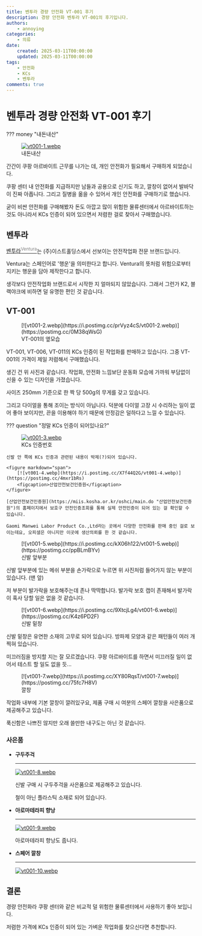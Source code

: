 ```yaml
---
title: 벤투라 경량 안전화 VT-001 후기
description: 경량 안전화 벤투라 VT-001의 후기입니다.
authors:
    - annoying
categories:
    - 의류
date:
    created: 2025-03-11T00:00:00
    updated: 2025-03-11T00:00:00
tags:
    - 안전화
    - KCs
    - 벤투라
comments: true
---
```


# 벤투라 경량 안전화 VT-001 후기

<!-- more -->

??? money "내돈내산"
    <figure markdown="span">
        [![vt001-1.webp](https://i.postimg.cc/G90nPsq5/vt001-1.webp)](https://postimg.cc/30ZqYWMX)
        <figcaption>내돈내산</figcaption>
    </figure>

간간이 쿠팡 아르바이트 근무를 나가는 데, 개인 안전화가 필요해서 구매하게 되었습니다. 

쿠팡 센터 내 안전화를 지급하지만 남들과 공용으로 신기도 하고, 깔창이 없어서 발바닥이 진짜 아픕니다. 그리고 질병을 옮을 수 있어서 개인 안전화를 구매하기로 했습니다.

굳이 비싼 안전화를 구매해봤자 돈도 아깝고 많이 위험한 물류센터에서 아르바이트하는 것도 아니라서 KCs 인증이 되어 있으면서 저렴한 걸로 찾아서 구매했습니다.

## 벤투라

[벤투라<sup style="color:gray">Ventura</sup>](https://www.esth.co.kr/about "Ventura")는 (주)이스트홀딩스에서 선보이는 안전작업화 전문 브랜드입니다. 

Ventura는 스페인어로 '행운'을 의미한다고 합니다. Ventura의 뜻처럼 위험으로부터 지키는 행운을 담아 제작한다고 합니다.

생각보다 안전작업화 브랜드로서 시작한 지 얼마되지 않았습니다. 그래서 그런가 K2, 블랙야크에 비하면 덜 유명한 편인 것 같습니다.

## VT-001

<figure markdown="span">
    [![vt001-2.webp](https://i.postimg.cc/prVyz4cS/vt001-2.webp)](https://postimg.cc/0M38qWsG)
    <figcaption>VT-001의 옆모습</figcaption>
</figure>

VT-001, VT-006, VT-011의 KCs 인증이 된 작업화를 판매하고 있습니다. 그중 VT-001의 가격이 제일 저렴해서 구매했습니다.

생긴 건 위 사진과 같습니다. 작업화, 안전화 느낌보단 운동화 모습에 가까워 부담없이 신을 수 있는 디자인을 가졌습니다.

사이즈 250mm 기준으로 한 짝 당 500g의 무게를 갖고 있습니다.

그리고 다이얼을 통해 조이는 방식이 아닙니다. 덕분에 다이얼 고장 시 수리하는 일이 없어 좋아 보이지만, 끈을 이용해야 하기 때문에 안정감은 덜하다고 느낄 수 있습니다.

??? question "정말 KCs 인증이 되어있나요?"
    <figure markdown="span">
        [![vt001-3.webp](https://i.postimg.cc/mk1JX2n1/vt001-3.webp)](https://postimg.cc/p5xsyxRP)
        <figcaption>KCs 인증번호</figcaption>
    </figure>

    신발 안 쪽에 KCs 인증과 관련된 내용이 박제(?)되어 있습니다.

    <figure markdown="span">
        [![vt001-4.webp](https://i.postimg.cc/X7f44Q2G/vt001-4.webp)](https://postimg.cc/4mxr1bRs)
        <figcaption>산업안전보건인증원</figcaption>
    </figure>

    [산업안전보건인증원](https://miis.kosha.or.kr/oshci/main.do "산업안전보건인증원")의 홈페이지에서 보호구 안전인증조회를 통해 실제 안전인증이 되어 있는 걸 확인할 수 있습니다.

    Gaomi Manwei Labor Product Co.,Ltd라는 곳에서 다양한 안전화를 판매 중인 걸로 보이는데요, 오피셜은 아니지만 이곳에 생산의뢰를 한 것 같습니다.

<figure markdown="span">
    [![vt001-5.webp](https://i.postimg.cc/kX06h122/vt001-5.webp)](https://postimg.cc/ppBLmBYv)
    <figcaption>신발 앞부분</figcaption>
</figure>

신발 앞부분에 있는 메쉬 부분을 손가락으로 누르면 위 사진처럼 들어가지 않는 부분이 있습니다. (맨 앞)

저 부분이 발가락을 보호해주는데 존나 딱딱합니다. 발가락 보호 캡이 존재해서 발가락이 혹사 당할 일은 없을 것 같습니다.

<figure markdown="span">
    [![vt001-6.webp](https://i.postimg.cc/9XtcjLg4/vt001-6.webp)](https://postimg.cc/K4z6PD2F)
    <figcaption>신발 밑창</figcaption>
</figure>

신발 밑창은 유연한 소재의 고무로 되어 있습니다. 방파제 모양과 같은 패턴들이 여러 개 찍혀 있습니다.

미끄러짐을 방지할 지는 잘 모르겠습니다. 쿠팡 아르바이트를 하면서 미끄러질 일이 없어서 테스트 할 일도 없을 듯...

<figure markdown="span">
    [![vt001-7.webp](https://i.postimg.cc/XY80RqsT/vt001-7.webp)](https://postimg.cc/75fc7H8V)
    <figcaption>깔창</figcaption>
</figure>

작업화 내부에 기본 깔창이 깔려있구요, 제품 구매 시 여분의 스페어 깔창을 사은품으로 제공해주고 있습니다.

푹신함은 나쁘진 않지만 오래 쓸만한 내구도는 아닌 것 같습니다.

### 사은품

<div class="grid cards" markdown>

-   **구두주걱**

    ---

    [![vt001-8.webp](https://i.postimg.cc/3xcP5qMH/vt001-8.webp)](https://postimg.cc/5X8P8nNP)

    신발 구매 시 구두주걱을 사은품으로 제공해주고 있습니다.

    철이 아닌 플라스틱 소재로 되어 있습니다.

-   **아로마테라피 향낭**

    ---

    [![vt001-9.webp](https://i.postimg.cc/DfPHy0V6/vt001-9.webp)](https://postimg.cc/mhh8mbg1)

    아로마테라피 향낭도 줍니다.

-   **스페어 깔창**

    ---

    [![vt001-10.webp](https://i.postimg.cc/GmVSSsYL/vt001-10.webp)](https://postimg.cc/WdmndzXC)


</div>

## 결론

경량 안전화라 쿠팡 센터와 같은 비교적 덜 위험한 물류센터에서 사용하기 좋아 보입니다.

저렴한 가격에 KCs 인증이 되어 있는 가벼운 작업화를 찾으신다면 추천합니다.